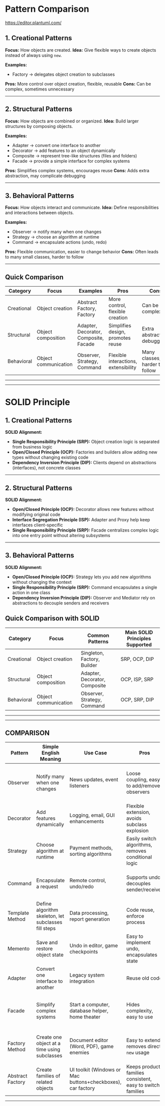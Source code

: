 # Pattern Comparison 

https://editor.plantuml.com/

## 1. Creational Patterns

**Focus:** How objects are created.
**Idea:** Give flexible ways to create objects instead of always using `new`.

**Examples:**

* Factory → delegates object creation to subclasses

**Pros:** More control over object creation, flexible, reusable
**Cons:** Can be complex, sometimes unnecessary

---

## 2. Structural Patterns

**Focus:** How objects are combined or organized.
**Idea:** Build larger structures by composing objects.

**Examples:**

* Adapter → convert one interface to another
* Decorator → add features to an object dynamically
* Composite → represent tree-like structures (files and folders)
* Facade → provide a simple interface for complex systems

**Pros:** Simplifies complex systems, encourages reuse
**Cons:** Adds extra abstraction, may complicate debugging

---

## 3. Behavioral Patterns

**Focus:** How objects interact and communicate.
**Idea:** Define responsibilities and interactions between objects.

**Examples:**

* Observer → notify many when one changes
* Strategy → choose an algorithm at runtime
* Command → encapsulate actions (undo, redo)
  
**Pros:** Flexible communication, easier to change behavior
**Cons:** Often leads to many small classes, harder to follow

---

## Quick Comparison

| Category   | Focus                | Examples                               | Pros                                 | Cons                           |
| ---------- | -------------------- | -------------------------------------- | ------------------------------------ | ------------------------------ |
| Creational | Object creation      | Abstract Factory, Factory | More control, flexible creation      | Can be complex                 |
| Structural | Object composition   | Adapter, Decorator, Composite, Facade  | Simplifies design, promotes reuse    | Extra abstraction, debugging   |
| Behavioral | Object communication | Observer, Strategy, Command     | Flexible interactions, extensibility | Many classes, harder to follow |

---
---

# SOLID Principle

## 1. Creational Patterns
**SOLID Alignment:**
* **Single Responsibility Principle (SRP):** Object creation logic is separated from business logic
* **Open/Closed Principle (OCP):** Factories and builders allow adding new types without changing existing code
* **Dependency Inversion Principle (DIP):** Clients depend on abstractions (interfaces), not concrete classes

---

## 2. Structural Patterns
**SOLID Alignment:**
* **Open/Closed Principle (OCP):** Decorator allows new features without modifying original code
* **Interface Segregation Principle (ISP):** Adapter and Proxy help keep interfaces client-specific
* **Single Responsibility Principle (SRP):** Facade centralizes complex logic into one entry point without altering subsystems

---

## 3. Behavioral Patterns
**SOLID Alignment:**
* **Open/Closed Principle (OCP):** Strategy lets you add new algorithms without changing the context
* **Single Responsibility Principle (SRP):** Command encapsulates a single action in one class
* **Dependency Inversion Principle (DIP):** Observer and Mediator rely on abstractions to decouple senders and receivers

## Quick Comparison with SOLID

| Category   | Focus                | Common Patterns               | Main SOLID Principles Supported |
| ---------- | -------------------- | ----------------------------- | ------------------------------- |
| Creational | Object creation      | Singleton, Factory, Builder   | SRP, OCP, DIP                   |
| Structural | Object composition   | Adapter, Decorator, Composite | OCP, ISP, SRP                   |
| Behavioral | Object communication | Observer, Strategy, Command   | OCP, SRP, DIP                   |

---
---

## COMPARISON

| Pattern          | Simple English Meaning                               | Use Case                                                    | Pros                                                       | Cons                                                  | SOLID Support          |
| ---------------- | ---------------------------------------------------- | ----------------------------------------------------------- | ---------------------------------------------------------- | ----------------------------------------------------- | ---------------------- |
| Observer         | Notify many when one changes                         | News updates, event listeners                               | Loose coupling, easy to add/remove observers               | Performance issues with many observers, hard to debug | OCP                    |
| Decorator        | Add features dynamically                             | Logging, email, GUI enhancements                            | Flexible extension, avoids subclass explosion              | Many small classes, complex debugging                 | OCP                    |
| Strategy         | Choose algorithm at runtime                          | Payment methods, sorting algorithms                         | Easily switch algorithms, removes conditional logic        | Many small classes, client must choose strategy       | OCP                    |
| Command          | Encapsulate a request                                | Remote control, undo/redo                                   | Supports undo, decouples sender/receiver                   | Many classes, overhead for many commands              | SRP                    |
| Template Method  | Define algorithm skeleton, let subclasses fill steps | Data processing, report generation                          | Code reuse, enforce process                                | Hard to change template once fixed                    | Sometimes violates OCP |
| Memento          | Save and restore object state                        | Undo in editor, game checkpoints                            | Easy to implement undo, encapsulates state                 | Uses memory, careful with complex objects             | SRP                    |
| Adapter          | Convert one interface to another                     | Legacy system integration                                   | Reuse old code                                             | Extra layer of complexity                             | OCP                    |
| Facade           | Simplify complex systems                             | Start a computer, database helper, home theater             | Hides complexity, easy to use                              | Can become “god object”, does not add functionality   | SRP, OCP indirectly    |
| Factory Method   | Create one object at a time using subclasses         | Document editor (Word, PDF), game enemies                   | Easy to extend, removes direct `new` usage                 | More classes needed, one subclass per product         | SRP, OCP, DIP          |
| Abstract Factory | Create families of related objects                   | UI toolkit (Windows or Mac buttons+checkboxes), car factory | Keeps product families consistent, easy to switch families | Harder to add new product types, more complex         | SRP, OCP, DIP          |

---

